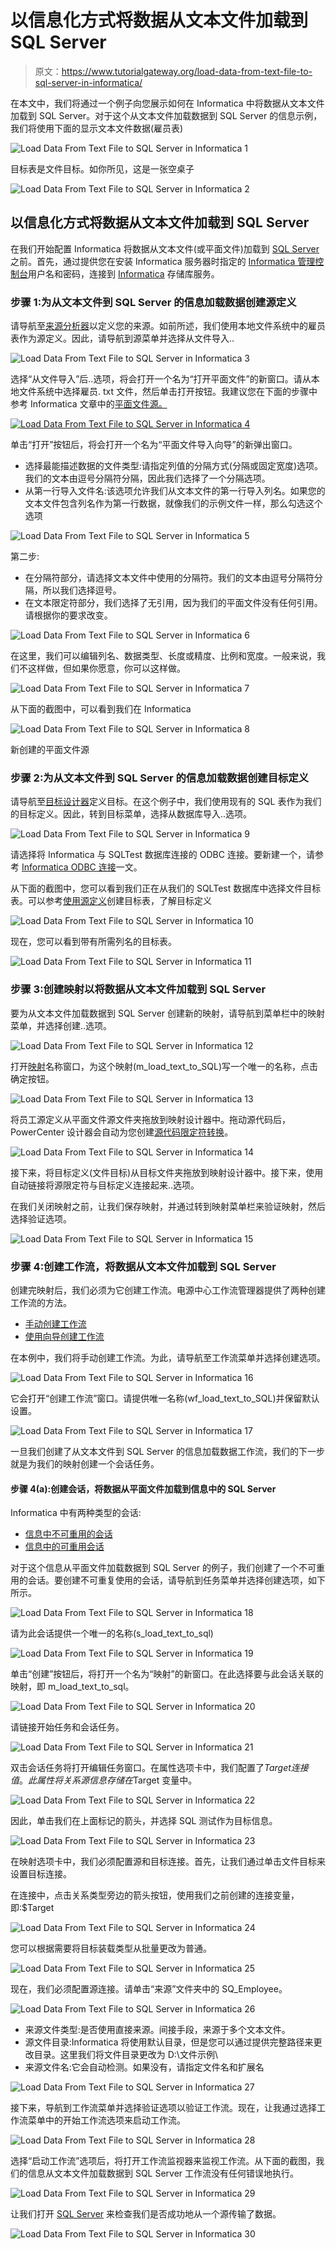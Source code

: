 # 以信息化方式将数据从文本文件加载到 SQL Server

> 原文：<https://www.tutorialgateway.org/load-data-from-text-file-to-sql-server-in-informatica/>

在本文中，我们将通过一个例子向您展示如何在 Informatica 中将数据从文本文件加载到 SQL Server。对于这个从文本文件加载数据到 SQL Server 的信息示例，我们将使用下面的显示文本文件数据(雇员表)

![Load Data From Text File to SQL Server in Informatica 1](img/3f3e60d5e4da0d318df9111ae657a238.png)

目标表是文件目标。如你所见，这是一张空桌子

![Load Data From Text File to SQL Server in Informatica 2](img/2049e48fb588d2b4f48fbf82e3cbfcb2.png)

## 以信息化方式将数据从文本文件加载到 SQL Server

在我们开始配置 Informatica 将数据从文本文件(或平面文件)加载到 [SQL Server](https://www.tutorialgateway.org/sql/) 之前。首先，通过提供您在安装 Informatica 服务器时指定的 [Informatica 管理控制台](https://www.tutorialgateway.org/informatica-admin-console/)用户名和密码，连接到 [Informatica](https://www.tutorialgateway.org/informatica/) 存储库服务。

### 步骤 1:为从文本文件到 SQL Server 的信息加载数据创建源定义

请导航至[来源分析器](https://www.tutorialgateway.org/informatica-source-analyzer/)以定义您的来源。如前所述，我们使用本地文件系统中的雇员表作为源定义。因此，请导航到源菜单并选择从文件导入..

![Load Data From Text File to SQL Server in Informatica 3](img/47a31d751b1add4e03f85fea68eff91f.png)

选择“从文件导入”后..选项，将会打开一个名为“打开平面文件”的新窗口。请从本地文件系统中选择雇员. txt 文件，然后单击打开按钮。我建议您在下面的步骤中参考 Informatica 文章中的[平面文件源。](https://www.tutorialgateway.org/flat-file-source-in-informatica/)

[![Load Data From Text File to SQL Server in Informatica 4](img/42371a4ba6d5b7e7e63a438593d9191a.png)](https://www.tutorialgateway.org/flat-file-source-in-informatica/)

单击“打开”按钮后，将会打开一个名为“平面文件导入向导”的新弹出窗口。

*   选择最能描述数据的文件类型:请指定列值的分隔方式(分隔或固定宽度)选项。我们的文本由逗号分隔符分隔，因此我们选择了一个分隔选项。
*   从第一行导入文件名:该选项允许我们从文本文件的第一行导入列名。如果您的文本文件包含列名作为第一行数据，就像我们的示例文件一样，那么勾选这个选项

![Load Data From Text File to SQL Server in Informatica 5](img/6805d00536b8200330bb111d6d7ab76a.png)

第二步:

*   在分隔符部分，请选择文本文件中使用的分隔符。我们的文本由逗号分隔符分隔，所以我们选择逗号。
*   在文本限定符部分，我们选择了无引用，因为我们的平面文件没有任何引用。请根据你的要求改变。

![Load Data From Text File to SQL Server in Informatica 6](img/a3a44d81c35b9802c5fd4bf7b0a236f8.png)

在这里，我们可以编辑列名、数据类型、长度或精度、比例和宽度。一般来说，我们不这样做，但如果你愿意，你可以这样做。

![Load Data From Text File to SQL Server in Informatica 7](img/e2e436e54f600db1641114092ada8076.png)

从下面的截图中，可以看到我们在 Informatica

![Load Data From Text File to SQL Server in Informatica 8](img/889940a7e2cb3db503a7ebb0b26e6f57.png)

新创建的平面文件源

### 步骤 2:为从文本文件到 SQL Server 的信息加载数据创建目标定义

请导航至[目标设计器](https://www.tutorialgateway.org/target-designer-in-informatica/)定义目标。在这个例子中，我们使用现有的 SQL 表作为我们的目标定义。因此，转到目标菜单，选择从数据库导入..选项。

![Load Data From Text File to SQL Server in Informatica 9](img/a93855dc170912fefee9b3be72ee858c.png)

请选择将 Informatica 与 SQLTest 数据库连接的 ODBC 连接。要新建一个，请参考 [Informatica ODBC 连接](https://www.tutorialgateway.org/informatica-odbc-connection/)一文。

从下面的截图中，您可以看到我们正在从我们的 SQLTest 数据库中选择文件目标表。可以参考[使用源定义](https://www.tutorialgateway.org/create-informatica-target-table-using-source-definition/)创建目标表，了解目标定义

![Load Data From Text File to SQL Server in Informatica 10](img/1bcc8776f68bd9fdf3deaddbda259a8a.png)

现在，您可以看到带有所需列名的目标表。

![Load Data From Text File to SQL Server in Informatica 11](img/cd84ccc7458ff0e9444531a65067eddb.png)

### 步骤 3:创建映射以将数据从文本文件加载到 SQL Server

要为从文本文件加载数据到 SQL Server 创建新的映射，请导航到菜单栏中的映射菜单，并选择创建..选项。

![Load Data From Text File to SQL Server in Informatica 12](img/e916d1da8bac33d7df41d73fe91c85ec.png)

打开[映射](https://www.tutorialgateway.org/informatica-mapping/)名称窗口，为这个映射(m_load_text_to_SQL)写一个唯一的名称，点击确定按钮。

![Load Data From Text File to SQL Server in Informatica 13](img/17f6b6c8c51dc78a36b07dd641cf45c6.png)

将员工源定义从平面文件源文件夹拖放到映射设计器中。拖动源代码后，PowerCenter 设计器会自动为您创建[源代码限定符转换](https://www.tutorialgateway.org/source-qualifier-transformation-in-informatica/)。

![Load Data From Text File to SQL Server in Informatica 14](img/58288e723eafafc58084512cc16140af.png)

接下来，将目标定义(文件目标)从目标文件夹拖放到映射设计器中。接下来，使用自动链接将源限定符与目标定义连接起来..选项。

在我们关闭映射之前，让我们保存映射，并通过转到映射菜单栏来验证映射，然后选择验证选项。

![Load Data From Text File to SQL Server in Informatica 15](img/51910d77ced661f8b8694d6c88f798f7.png)

### 步骤 4:创建工作流，将数据从文本文件加载到 SQL Server

创建完映射后，我们必须为它创建工作流。电源中心工作流管理器提供了两种创建工作流的方法。

*   [手动创建工作流](https://www.tutorialgateway.org/informatica-workflow/)
*   [使用向导创建工作流](https://www.tutorialgateway.org/informatica-workflow-using-wizard/)

在本例中，我们将手动创建工作流。为此，请导航至工作流菜单并选择创建选项。

![Load Data From Text File to SQL Server in Informatica 16](img/d290902d3f745c75ef201a81d9195f01.png)

它会打开“创建工作流”窗口。请提供唯一名称(wf_load_text_to_SQL)并保留默认设置。

![Load Data From Text File to SQL Server in Informatica 17](img/67fd143b2a690660160ac574ca05f021.png)

一旦我们创建了从文本文件到 SQL Server 的信息加载数据工作流，我们的下一步就是为我们的映射创建一个会话任务。

#### 步骤 4(a):创建会话，将数据从平面文件加载到信息中的 SQL Server

Informatica 中有两种类型的会话:

*   [信息中不可重用的会话](https://www.tutorialgateway.org/session-in-informatica/)
*   [信息中的可重用会话](https://www.tutorialgateway.org/reusable-session-in-informatica/)

对于这个信息从平面文件加载数据到 SQL Server 的例子，我们创建了一个不可重用的会话。要创建不可重复使用的会话，请导航到任务菜单并选择创建选项，如下所示。

![Load Data From Text File to SQL Server in Informatica 18](img/ce5fa4c22655bf6c90cb6f5c28184943.png)

请为此会话提供一个唯一的名称(s_load_text_to_sql)

![Load Data From Text File to SQL Server in Informatica 19](img/5ea6de02151ce3022b4392b9b533f07d.png)

单击“创建”按钮后，将打开一个名为“映射”的新窗口。在此选择要与此会话关联的映射，即 m_load_text_to_sql。

![Load Data From Text File to SQL Server in Informatica 20](img/afd45389bac6c6ea4b5d161c258af231.png)

请链接开始任务和会话任务。

![Load Data From Text File to SQL Server in Informatica 21](img/99e50bb3716d9a9a4490c7b75066f5ac.png)

双击会话任务将打开编辑任务窗口。在属性选项卡中，我们配置了$Target 连接值。此属性将关系源信息存储在$Target 变量中。

![Load Data From Text File to SQL Server in Informatica 22](img/30d77f7698a4358c92714ce132ea9937.png)

因此，单击我们在上面标记的箭头，并选择 SQL 测试作为目标信息。

![Load Data From Text File to SQL Server in Informatica 23](img/4a67227908bd0851430917bb7eb88600.png)

在映射选项卡中，我们必须配置源和目标连接。首先，让我们通过单击文件目标来设置目标连接。

在连接中，点击关系类型旁边的箭头按钮，使用我们之前创建的连接变量，即:$Target

![Load Data From Text File to SQL Server in Informatica 24](img/8ceb16ae31aa912323a0c995eeb5b5b3.png)

您可以根据需要将目标装载类型从批量更改为普通。

![Load Data From Text File to SQL Server in Informatica 25](img/d04794f8f729e57dfa701788d7ded259.png)

现在，我们必须配置源连接。请单击“来源”文件夹中的 SQ_Employee。

![Load Data From Text File to SQL Server in Informatica 26](img/264a25504b0ca1e811f9816269f33023.png)

*   来源文件类型:是否使用直接来源。间接手段，来源于多个文本文件。
*   源文件目录:Informatica 将使用默认目录，但是您可以通过提供完整路径来更改目录。这里我们将文件目录更改为 D:\文件示例\
*   来源文件名:它会自动检测。如果没有，请指定文件名和扩展名

![Load Data From Text File to SQL Server in Informatica 27](img/9a37158238f3c0668f6727b3c7e2de87.png)

接下来，导航到工作流菜单并选择验证选项以验证工作流。现在，让我通过选择工作流菜单中的开始工作流选项来启动工作流。

![Load Data From Text File to SQL Server in Informatica 28](img/76065f8159964c8fcd578231c3cd8725.png)

选择“启动工作流”选项后，将打开工作流监视器来监视工作流。从下面的截图，我们的信息从文本文件加载数据到 SQL Server 工作流没有任何错误地执行。

![Load Data From Text File to SQL Server in Informatica 29](img/3499f92e22bfe948a30d27e41cb2a8f5.png)

让我们打开 [SQL Server](https://www.tutorialgateway.org/sql/) 来检查我们是否成功地从一个源传输了数据。

![Load Data From Text File to SQL Server in Informatica 30](img/a711c15d7750e48b01a09072f4f5013b.png)